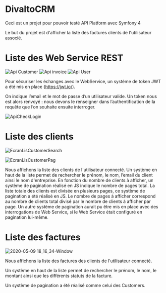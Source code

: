 # DivaltoCRM

Ceci est un projet pour pouvoir testé API Platform avec Symfony 4

Le but du projet est d'afficher la liste des factures clients de l'utilisateur associé.

# Liste des Web Service REST 
![Api Customer](https://user-images.githubusercontent.com/51760726/81479360-ff6b8000-9222-11ea-97ea-6bd7f410a15d.png)
![Api invoice](https://user-images.githubusercontent.com/51760726/81479361-01354380-9223-11ea-9533-9c103962c77a.png)
![Api User](https://user-images.githubusercontent.com/51760726/81479363-02667080-9223-11ea-8102-def411c07796.png)

Pour sécuriser les échanges avec le WebService, un système de token JWT a été mis en place (https://jwt.io/).

On indique l’email et le mot de passe d’un utilisateur valide. Un token nous est alors renvoyé : nous devons le renseigner dans l’authentification de la requête que l’on souhaite ensuite interroger.

![ApiCheckLogin](https://user-images.githubusercontent.com/51760726/81479539-1fe80a00-9224-11ea-9f06-dd99c7e9d092.png)

# Liste des clients 
![EcranLisCustomerSearch](https://user-images.githubusercontent.com/51760726/81479779-cda7e880-9225-11ea-98fd-e5a8d7a10a07.png)

![EcranLisCustomerPag](https://user-images.githubusercontent.com/51760726/81479767-aea95680-9225-11ea-9b53-2e424d57147b.png)

Nous affichons la liste des clients de l'utilisateur connecté.
Un système en haut de la liste permet de rechercher le prénom, le nom, l’email du client ainsi le nom d'entreprise.
En fonction du nombre de clients à afficher, un système de pagination réalisé en JS indique le nombre de pages total.
La liste totale des clients est divisée en plusieurs pages, ce système de pagination a été réalisé en JS. Le nombre de pages à afficher correspond au nombre de clients total divisé par le nombre de clients à afficher par page. Un autre système de pagination aurait pu être mis en place avec des interrogations de Web Service, si le Web Service était configuré en pagination lui-même.


# Liste des factures 
![2020-05-09 18_16_34-Window](https://user-images.githubusercontent.com/51760726/81479610-84a36480-9224-11ea-8b7f-181938dc09a9.png)

Nous affichons la liste des factures des clients de l'utilisateur connecté.

Un système en haut de la liste permet de rechercher le prénom, le nom, le montant ainsi que les différents statuts de la facture.

Un système de pagination a été réalisé comme celui des Customers.

